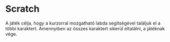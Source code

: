 # Scratch

A játék célja, hogy a kurzorral mozgatható labda segítségével találjuk el a többi karaktert.
Amennyiben az összes karaktert sikerül eltalálni, a játéknak vége.


